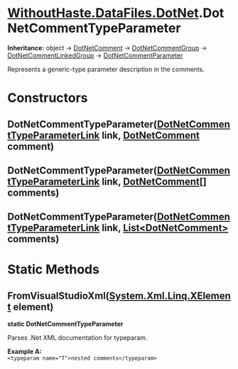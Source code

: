 # [WithoutHaste.DataFiles.DotNet](TableOfContents.WithoutHaste.DataFiles.DotNet.md).DotNetCommentTypeParameter

**Inheritance:** object → [DotNetComment](WithoutHaste.DataFiles.DotNet.DotNetComment.md) → [DotNetCommentGroup](WithoutHaste.DataFiles.DotNet.DotNetCommentGroup.md) → [DotNetCommentLinkedGroup](WithoutHaste.DataFiles.DotNet.DotNetCommentLinkedGroup.md) → [DotNetCommentParameter](WithoutHaste.DataFiles.DotNet.DotNetCommentParameter.md)  

Represents a generic-type parameter description in the comments.  

# Constructors

## DotNetCommentTypeParameter([DotNetCommentTypeParameterLink](WithoutHaste.DataFiles.DotNet.DotNetCommentTypeParameterLink.md) link, [DotNetComment](WithoutHaste.DataFiles.DotNet.DotNetComment.md) comment)

## DotNetCommentTypeParameter([DotNetCommentTypeParameterLink](WithoutHaste.DataFiles.DotNet.DotNetCommentTypeParameterLink.md) link, [DotNetComment[]](WithoutHaste.DataFiles.DotNet.DotNetComment.md) comments)

## DotNetCommentTypeParameter([DotNetCommentTypeParameterLink](WithoutHaste.DataFiles.DotNet.DotNetCommentTypeParameterLink.md) link, [List&lt;DotNetComment&gt;](https://docs.microsoft.com/en-us/dotnet/api/system.collections.generic.list-1) comments)

# Static Methods

## FromVisualStudioXml([System.Xml.Linq.XElement](https://docs.microsoft.com/en-us/dotnet/api/system.xml.linq.xelement) element)

**static DotNetCommentTypeParameter**  

Parses .Net XML documentation for typeparam.  

**Example A:**  
`<typeparam name="T">nested comments</typeparam>`  


